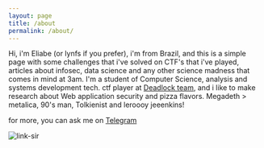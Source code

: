 ```yaml
---
layout: page
title: /about
permalink: /about/
---
```

Hi, i'm Eliabe (or lynfs if you prefer), i'm from Brazil, and this is a simple page with some challenges that i've solved on CTF's that i've played, articles about infosec, data science and any other science madness that comes in mind at 3am.
I'm a student of Computer Science, analysis and systems development tech. ctf player at [Deadlock team](https://deadlock.team/), and i like to make research about Web application security and pizza flavors. Megadeth > metalica, 90's man, Tolkienist and leroooy jeeenkins!

for more, you can ask me on [Telegram](t.me/lynfs)

![link-sir](https://i.imgur.com/7Wezl9T.png)




